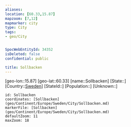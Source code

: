 ```yaml
---
aliases: 
location: [60.33,15.87]
mapzoom: [7,12] 
mapmarker: city 
type: City
tags:
- geo/City


SpocWebEntityId: 34352
isDeleted: false
confidential: public

title: Sollbacken
---
```

[geo-lon::15.87]
[geo-lat::60.33]
[name::Sollbacken]
[State::]
[Country::[Sweden](geo/Continent/Europe/Sweden.md)]
[StateId::]
[Population::]
[Unknown::]


```leaflet
id: Sollbacken
coordinates: [Sollbacken](geo/Continent/Europe/Sweden/City/Sollbacken.md)
markerFile: [Sollbacken](geo/Continent/Europe/Sweden/City/Sollbacken.md)
defaultZoom: 11 
maxZoom: 18
```


